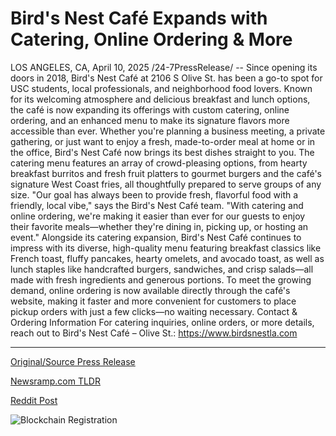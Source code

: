 # Bird's Nest Café Expands with Catering, Online Ordering & More

LOS ANGELES, CA, April 10, 2025 /24-7PressRelease/ -- Since opening its doors in 2018, Bird's Nest Café at 2106 S Olive St. has been a go-to spot for USC students, local professionals, and neighborhood food lovers. Known for its welcoming atmosphere and delicious breakfast and lunch options, the café is now expanding its offerings with custom catering, online ordering, and an enhanced menu to make its signature flavors more accessible than ever.  Whether you're planning a business meeting, a private gathering, or just want to enjoy a fresh, made-to-order meal at home or in the office, Bird's Nest Café now brings its best dishes straight to you. The catering menu features an array of crowd-pleasing options, from hearty breakfast burritos and fresh fruit platters to gourmet burgers and the café's signature West Coast fries, all thoughtfully prepared to serve groups of any size.  "Our goal has always been to provide fresh, flavorful food with a friendly, local vibe," says the Bird's Nest Café team. "With catering and online ordering, we're making it easier than ever for our guests to enjoy their favorite meals—whether they're dining in, picking up, or hosting an event."  Alongside its catering expansion, Bird's Nest Café continues to impress with its diverse, high-quality menu featuring breakfast classics like French toast, fluffy pancakes, hearty omelets, and avocado toast, as well as lunch staples like handcrafted burgers, sandwiches, and crisp salads—all made with fresh ingredients and generous portions.  To meet the growing demand, online ordering is now available directly through the café's website, making it faster and more convenient for customers to place pickup orders with just a few clicks—no waiting necessary.  Contact & Ordering Information For catering inquiries, online orders, or more details, reach out to Bird's Nest Café – Olive St.: https://www.birdsnestla.com 

---

[Original/Source Press Release](https://www.24-7pressrelease.com/press-release/521623/birds-nest-caf%C3%A9-expands-with-catering-online-ordering-more)
                    

[Newsramp.com TLDR](https://newsramp.com/curated-news/bird-s-nest-cafe-expands-menu-with-catering-and-online-ordering/975af3b2dff683c1c76cd135e6c49955) 

 



[Reddit Post](https://www.reddit.com/r/newsramp/comments/1jvs16i/birds_nest_café_expands_menu_with_catering_and/) 



![Blockchain Registration](https://cdn.newsramp.app/24-7PressRelease/qrcode/254/10/swimStXJ.webp)